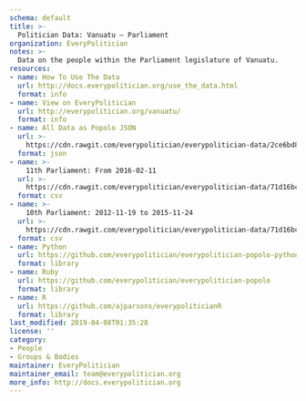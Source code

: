 ```yaml
---
schema: default
title: >-
  Politician Data: Vanuatu — Parliament
organization: EveryPolitician
notes: >-
  Data on the people within the Parliament legislature of Vanuatu.
resources:
- name: How To Use The Data
  url: http://docs.everypolitician.org/use_the_data.html
  format: info
- name: View on EveryPolitician
  url: http://everypolitician.org/vanuatu/
  format: info
- name: All Data as Popolo JSON
  url: >-
    https://cdn.rawgit.com/everypolitician/everypolitician-data/2ce6bd89f15c3bd0cd2fd22f8b69ca8f2a6d82bc/data/Vanuatu/Parliament/ep-popolo-v1.0.json
  format: json
- name: >-
    11th Parliament: From 2016-02-11
  url: >-
    https://cdn.rawgit.com/everypolitician/everypolitician-data/71d16bcca418914c64f448cfbf027e65e86015f9/data/Vanuatu/Parliament/term-11.csv
  format: csv
- name: >-
    10th Parliament: 2012-11-19 to 2015-11-24
  url: >-
    https://cdn.rawgit.com/everypolitician/everypolitician-data/71d16bcca418914c64f448cfbf027e65e86015f9/data/Vanuatu/Parliament/term-10.csv
  format: csv
- name: Python
  url: https://github.com/everypolitician/everypolitician-popolo-python
  format: library
- name: Ruby
  url: https://github.com/everypolitician/everypolitician-popolo
  format: library
- name: R
  url: https://github.com/ajparsons/everypoliticianR
  format: library
last_modified: 2019-04-08T01:35:28
license: ''
category:
- People
- Groups & Bodies
maintainer: EveryPolitician
maintainer_email: team@everypolitician.org
more_info: http://docs.everypolitician.org
---
```

